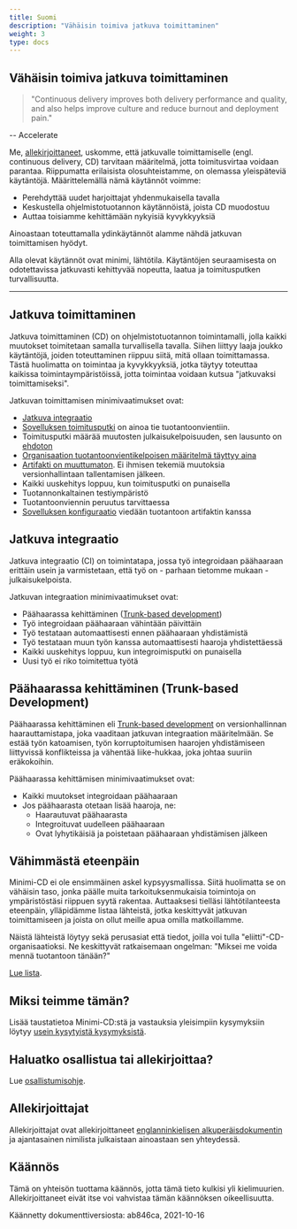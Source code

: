```yaml
---
title: Suomi
description: "Vähäisin toimiva jatkuva toimittaminen"
weight: 3
type: docs
---
```


## Vähäisin toimiva jatkuva toimittaminen

> "Continuous delivery improves both delivery performance and quality, and also helps improve culture and reduce burnout and deployment pain."

-- Accelerate

Me, [allekirjoittaneet](/minimumcd/#signatories), uskomme, että jatkuvalle toimittamiselle (engl. continuous delivery, CD) tarvitaan määritelmä, jotta toimitusvirtaa voidaan parantaa. Riippumatta erilaisista olosuhteistamme, on olemassa yleispäteviä käytäntöjä. Määrittelemällä nämä käytännöt voimme:

- Perehdyttää uudet harjoittajat yhdenmukaisella tavalla
- Keskustella ohjelmistotuotannon käytännöistä, joista CD muodostuu
- Auttaa toisiamme kehittämään nykyisiä kyvykkyyksiä

Ainoastaan toteuttamalla ydinkäytännöt alamme nähdä jatkuvan toimittamisen hyödyt.

Alla olevat käytännöt ovat minimi, lähtötila. Käytäntöjen seuraamisesta on odotettavissa jatkuvasti kehittyvää nopeutta, laatua ja toimitusputken turvallisuutta.

---

## Jatkuva toimittaminen

Jatkuva toimittaminen (CD) on ohjelmistotuotannon toimintamalli, jolla kaikki muutokset toimitetaan samalla turvallisella tavalla. Siihen liittyy laaja joukko käytäntöjä, joiden toteuttaminen riippuu siitä, mitä ollaan toimittamassa. Tästä huolimatta on toimintaa ja kyvykkyyksiä, jotka täytyy toteuttaa kaikissa toimintaympäristöissä, jotta toimintaa voidaan kutsua "jatkuvaksi toimittamiseksi".

Jatkuvan toimittamisen minimivaatimukset ovat:

- [Jatkuva integraatio](#jatkuva-integraatio)
- [Sovelluksen toimitusputki](https://www.informit.com/articles/article.aspx?p=1621865&seqNum=2#:~:text=%EE%94%80Buy-,What%20Is%20a%20Deployment%20Pipeline%3F,-At%20an%20abstract)
  on ainoa tie tuotantoonvientiin.
- Toimitusputki määrää muutosten julkaisukelpoisuuden, sen lausunto on [ehdoton](/faq/#why-should-the-pipeline-be-definitive-for-deploy)
- [Organisaation tuotantoonvientikelpoisen määritelmä täyttyy aina](https://www.youtube.com/watch?v=bHKHdp4H-8w)
- [Artifakti on muuttumaton](/minimumcd/immutable/). Ei ihmisen tekemiä muutoksia versionhallintaan tallentamisen jälkeen.
- Kaikki uuskehitys loppuu, kun toimitusputki on punaisella
- Tuotannonkaltainen testiympäristö
- Tuotantoonviennin peruutus tarvittaessa
- [Sovelluksen konfiguraatio](/faq/#what-is-application-configuration) viedään tuotantoon artifaktin kanssa

## Jatkuva integraatio

Jatkuva integraatio (CI) on toimintatapa, jossa työ integroidaan päähaaraan erittäin usein ja varmistetaan, että työ on - parhaan tietomme mukaan - julkaisukelpoista.

Jatkuvan integraation minimivaatimukset ovat:

- Päähaarassa kehittäminen ([Trunk-based development](/minimumcd/tbd/))
- Työ integroidaan päähaaraan vähintään päivittäin
- Työ testataan automaattisesti ennen päähaaraan yhdistämistä
- Työ testataan muun työn kanssa automaattisesti haaroja yhdistettäessä
- Kaikki uuskehitys loppuu, kun integroimisputki on punaisella
- Uusi työ ei riko toimitettua työtä

## Päähaarassa kehittäminen (Trunk-based Development)

Päähaarassa kehittäminen eli [Trunk-based development](/minimumcd/tbd/) on versionhallinnan haarauttamistapa, joka vaaditaan jatkuvan integraation määritelmään. Se estää työn katoamisen, työn korruptoitumisen haarojen yhdistämiseen liittyvissä konflikteissa ja vähentää liike-hukkaa, joka johtaa suuriin eräkokoihin.

Päähaarassa kehittämisen minimivaatimukset ovat:

- Kaikki muutokset integroidaan päähaaraan
- Jos päähaarasta otetaan lisää haaroja, ne:
  - Haarautuvat päähaarasta
  - Integroituvat uudelleen päähaaraan
  - Ovat lyhytikäisiä ja poistetaan päähaaraan yhdistämisen jälkeen

## Vähimmästä eteenpäin

Minimi-CD ei ole ensimmäinen askel kypsyysmallissa. Siitä huolimatta se on vähäisin taso, jonka päälle muita tarkoituksenmukaisia toimintoja on ympäristöstäsi riippuen syytä rakentaa. Auttaaksesi tielläsi lähtötilanteesta eteenpäin, ylläpidämme listaa lähteistä, jotka keskittyvät jatkuvan toimittamiseen ja joista on ollut meille apua omilla matkoillamme.

Näistä lähteistä löytyy sekä perusasiat että tiedot, joilla voi tulla "eliitti"-CD-organisaatioksi. Ne keskittyvät ratkaisemaan ongelman: "Miksei me voida mennä tuotantoon tänään?"

[Lue lista](/references/).

## Miksi teimme tämän?

Lisää taustatietoa Minimi-CD:stä ja vastauksia yleisimpiin kysymyksiin löytyy [usein kysytyistä kysymyksistä](/faq/).

## Haluatko osallistua tai allekirjoittaa?

Lue [osallistumisohje](https://github.com/Minimum-CD/cd-manifesto/blob/master/CONTRIBUTING.md).

## Allekirjoittajat

Allekirjoittajat ovat allekirjoittaneet [englanninkielisen alkuperäisdokumentin](/minimumcd/#signatories) ja ajantasainen nimilista julkaistaan ainoastaan sen yhteydessä.

## Käännös

Tämä on yhteisön tuottama käännös, jotta tämä tieto kulkisi yli kielimuurien. Allekirjoittaneet eivät itse voi vahvistaa tämän käännöksen oikeellisuutta.

Käännetty dokumenttiversiosta: ab846ca, 2021-10-16
